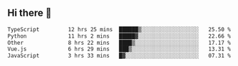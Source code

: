 ## Hi there 👋

<!--START_SECTION:waka-->

```txt
TypeScript         12 hrs 25 mins  ██████▒░░░░░░░░░░░░░░░░░░   25.50 %
Python             11 hrs 2 mins   █████▓░░░░░░░░░░░░░░░░░░░   22.66 %
Other              8 hrs 22 mins   ████▒░░░░░░░░░░░░░░░░░░░░   17.17 %
Vue.js             6 hrs 29 mins   ███▒░░░░░░░░░░░░░░░░░░░░░   13.31 %
JavaScript         3 hrs 33 mins   █▓░░░░░░░░░░░░░░░░░░░░░░░   07.31 %
```

<!--END_SECTION:waka-->
